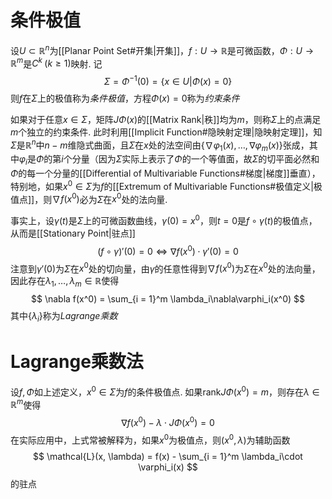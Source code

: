 # 条件极值
设$U\subset \mathbb{R}^n$为[[Planar Point Set#开集|开集]]，$f:U\to \mathbb{R}$是可微函数，$\Phi:U\to \mathbb{R}^m$是$C^k\;(k\ge1)$映射. 记
$$
\Sigma = \Phi^{-1}(0) = \left\{ x\in U | \Phi(x) = 0 \right\} 
$$
则$f$在$\Sigma$上的极值称为*条件极值*，方程$\Phi(x) = 0$称为*约束条件*

如果对于任意$x\in \Sigma$，矩阵$J\Phi(x)$的[[Matrix Rank|秩]]均为$m$，则称$\Sigma$上的点满足$m$个独立的约束条件. 此时利用[[Implicit Function#隐映射定理|隐映射定理]]，知$\Sigma$是$\mathbb{R}^n$中$n-m$维隐式曲面，且$\Sigma$在$x$处的法空间由$\left\{ \nabla \varphi_1(x),\ldots,\nabla \varphi_m(x) \right\}$张成，其中$\varphi_i$是$\Phi$的第$i$个分量（因为$\Sigma$实际上表示了$\Phi$的一个等值面，故$\Sigma$的切平面必然和$\Phi$的每一个分量的[[Differential of Multivariable Functions#梯度|梯度]]垂直），特别地，如果$x^0\in \Sigma$为$f$的[[Extremum of Multivariable Functions#极值定义|极值点]]，则$\nabla f(x^0)$必为$\Sigma$在$x^0$处的法向量. 

事实上，设$\gamma(t)$是$\Sigma$上的可微函数曲线，$\gamma(0)=x^0$，则$t = 0$是$f\circ\gamma(t)$的极值点，从而是[[Stationary Point|驻点]]
 $$
 (f\circ\gamma)'(0)=0\iff \nabla f(x^0)\cdot\gamma'(0) = 0
 $$
 注意到$\gamma'(0)$为$\Sigma$在$x^0$处的切向量，由$\gamma$的任意性得到$\nabla f(x^0)$为$\Sigma$在$x^0$处的法向量，因此存在$\lambda_1,\ldots,\lambda_m\in\mathbb{R}$使得
 $$
 \nabla f(x^0) = \sum_{i = 1}^m \lambda_i\nabla\varphi_i(x^0)
 $$
 其中$\left\{ \lambda_i \right\}$称为*Lagrange乘数*

# Lagrange乘数法
设$f,\Phi$如上述定义，$x^0\in\Sigma$为$f$的条件极值点. 如果$\mathrm{rank} J\Phi(x^0)=m$，则存在$\lambda\in \mathbb{R}^m$使得
$$
\nabla f(x^0) -\lambda \cdot J\Phi(x^0) = 0
$$
在实际应用中，上式常被解释为，如果$x^0$为极值点，则$(x^0,\lambda)$为辅助函数
$$
\mathcal{L}(x, \lambda) = f(x) - \sum_{i = 1}^m \lambda_i\cdot \varphi_i(x)
$$
的驻点


 